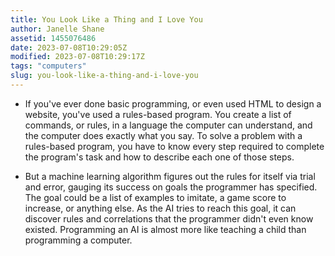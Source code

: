 ```yaml
---
title: You Look Like a Thing and I Love You
author: Janelle Shane
assetid: 1455076486
date: 2023-07-08T10:29:05Z
modified: 2023-07-08T10:29:17Z
tags: "computers"
slug: you-look-like-a-thing-and-i-love-you
---
```


*  If you've ever done basic programming, or even used HTML to design a website, you've used a rules-based program. You create a list of commands, or rules, in a language the computer can understand, and the computer does exactly what you say. To solve a problem with a rules-based program, you have to know every step required to complete the program's task and how to describe each one of those steps.

*  But a machine learning algorithm figures out the rules for itself via trial and error, gauging its success on goals the programmer has specified. The goal could be a list of examples to imitate, a game score to increase, or anything else. As the AI tries to reach this goal, it can discover rules and correlations that the programmer didn't even know existed. Programming an AI is almost more like teaching a child than programming a computer.
   

